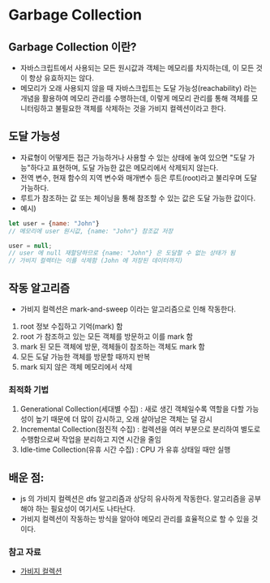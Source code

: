 # Garbage Collection

## Garbage Collection 이란?
- 자바스크립트에서 사용되는 모든 원시값과 객체는 메모리를 차지하는데, 이 모든 것이 항상 유효하지는 않다. 
- 메모리가 오래 사용되지 않을 때 자바스크립트는 도달 가능성(reachability) 라는 개념을 활용하여 메모리 관리를 수행하는데, 이렇게 메모리 관리를 통해 객체를 모니터링하고 불필요한 객체를 삭제하는 것을 가비지 컬렉션이라고 한다. 

## 도달 가능성
- 자료형이 어떻게든 접근 가능하거나 사용할 수 있는 상태에 놓여 있으면 "도달 가능"하다고 표현하며, 도달 가능한 값은 메모리에서 삭제되지 않는다.
- 전역 변수, 현재 함수의 지역 변수와 매개변수 등은 루트(root)라고 불리우며 도달 가능하다.
- 루트가 참조하는 값 또는 체이닝을 통해 참조할 수 있는 값은 도달 가능한 값이다. 
- 예시)
```js
let user = {name: "John"}
// 메모리에 user 원시값, {name: "John"} 참조값 저장

user = null;
// user 에 null 재할당하므로 {name: "John"} 은 도달할 수 없는 상태가 됨 
// 가비지 컬렉터는 이를 삭제함 (John 에 저장된 데이터까지)
```

## 작동 알고리즘
- 가비지 컬렉션은 mark-and-sweep 이라는 알고리즘으로 인해 작동한다.
1. root 정보 수집하고 기억(mark) 함
2. root 가 참조하고 있는 모든 객체를 방문하고 이를 mark 함
3. mark 된 모든 객체에 방문, 객체들이 참조하는 객체도 mark 함
4. 모든 도달 가능한 객체를 방문할 때까지 반복
5. mark 되지 않은 객체 메모리에서 삭제 

### 최적화 기법
1. Generational Collection(세대별 수집) : 새로 생긴 객체일수록 역할을 다할 가능성이 높기 때문에 더 많이 감시하고, 오래 살아남은 객체는 덜 감시
2. Incremental Collection(점진적 수집) : 컬렉션을 여러 부분으로 분리하여 별도로 수행함으로써 작업을 분리하고 지연 시간을 줄임 
3. Idle-time Collection(유휴 시간 수집) : CPU 가 유휴 상태일 때만 실행 

## 배운 점:
- js 의 가비지 컬렉션은 dfs 알고리즘과 상당히 유사하게 작동한다. 알고리즘을 공부해야 하는 필요성이 여기서도 나타난다.
- 가비지 컬렉션이 작동하는 방식을 알아야 메모리 관리를 효율적으로 할 수 있을 것이다.

### 참고 자료
- [가비지 컬렉션](https://ko.javascript.info/garbage-collection)